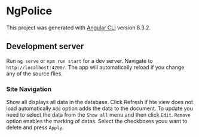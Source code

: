 # NgPolice

This project was generated with [Angular CLI](https://github.com/angular/angular-cli) version 8.3.2.

## Development server

Run `ng serve` or `npm run start` for a dev server. Navigate to `http://localhost:4200/`. The app will automatically reload if you change any of the source files.

### Site Navigation
Show all displays all data in the database. Click Refresh if hte view does not load automatically
`Add` option adds the data to the document. To update you need to select the data from the `Show all` menu and then click `Edit`.
`Remove` option enables the marking of datas. Select the checkboxes youu want to delete and press `Apply`.
